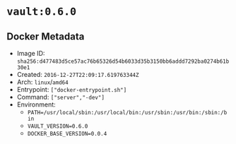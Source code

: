 # `vault:0.6.0`

## Docker Metadata

- Image ID: `sha256:d477483d5ce57ac76b65326d54b6033d35b3150bb6addd7292ba0274b61b30e1`
- Created: `2016-12-27T22:09:17.619763344Z`
- Arch: `linux`/`amd64`
- Entrypoint: `["docker-entrypoint.sh"]`
- Command: `["server","-dev"]`
- Environment:
  - `PATH=/usr/local/sbin:/usr/local/bin:/usr/sbin:/usr/bin:/sbin:/bin`
  - `VAULT_VERSION=0.6.0`
  - `DOCKER_BASE_VERSION=0.0.4`
